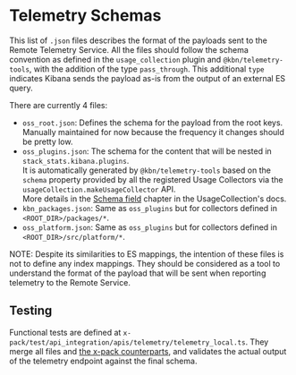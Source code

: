 # Telemetry Schemas

This list of `.json` files describes the format of the payloads sent to the Remote Telemetry Service. All the files should follow the schema convention as defined in the `usage_collection` plugin and `@kbn/telemetry-tools`, with the addition of the type `pass_through`. This additional `type` indicates Kibana sends the payload as-is from the output of an external ES query.

There are currently 4 files:

- `oss_root.json`: Defines the schema for the payload from the root keys.    
  Manually maintained for now because the frequency it changes should be pretty low.
- `oss_plugins.json`: The schema for the content that will be nested in `stack_stats.kibana.plugins`.    
  It is automatically generated by `@kbn/telemetry-tools` based on the `schema` property provided by all the registered Usage Collectors via the `usageCollection.makeUsageCollector` API.    
  More details in the [Schema field](../../../../usage_collection/README.md#schema-field) chapter in the UsageCollection's docs.
- `kbn_packages.json`: Same as `oss_plugins` but for collectors defined in `<ROOT_DIR>/packages/*`.
- `oss_platform.json`: Same as `oss_plugins` but for collectors defined in `<ROOT_DIR>/src/platform/*`.

NOTE: Despite its similarities to ES mappings, the intention of these files is not to define any index mappings. They should be considered as a tool to understand the format of the payload that will be sent when reporting telemetry to the Remote Service.

## Testing

Functional tests are defined at `x-pack/test/api_integration/apis/telemetry/telemetry_local.ts`. They merge all files and [the x-pack counterparts](../../../../../../x-pack/platform/plugins/private/telemetry_collection_xpack/schema), and validates the actual output of the telemetry endpoint against the final schema.